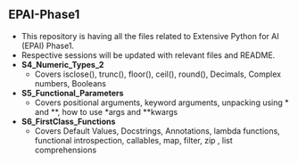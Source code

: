 ## EPAI-Phase1
 - This repository is having all the files related to Extensive Python for AI (EPAI) Phase1.
 - Respective sessions will be updated with relevant files and README.
 - **S4_Numeric_Types_2**
    - Covers isclose(), trunc(), floor(), ceil(), round(), Decimals, Complex numbers, Booleans
 - **S5_Functional_Parameters**
    - Covers positional arguments, keyword arguments, unpacking using * and **, how to use *args and **kwargs 
 - **S6_FirstClass_Functions**
    - Covers Default Values, Docstrings, Annotations, lambda functions, functional introspection, callables, map, filter, zip , list comprehensions